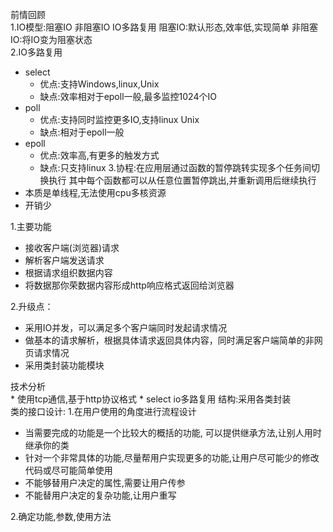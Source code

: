 前情回顾  
1.IO模型:阻塞IO 非阻塞IO IO多路复用
阻塞IO:默认形态,效率低,实现简单
非阻塞IO:将IO变为阻塞状态  
2.IO多路复用
* select 
    * 优点:支持Windows,linux,Unix
    * 缺点:效率相对于epoll一般,最多监控1024个IO    
* poll
    * 优点:支持同时监控更多IO,支持linux Unix
    * 缺点:相对于epoll一般
* epoll
    * 优点:效率高,有更多的触发方式
    * 缺点:只支持linux
3.协程:在应用层通过函数的暂停跳转实现多个任务间切换执行
其中每个函数都可以从任意位置暂停跳出,并重新调用后继续执行
* 本质是单线程,无法使用cpu多核资源
* 开销少

1.主要功能
* 接收客户端(浏览器)请求
* 解析客户端发送请求
* 根据请求组织数据内容
* 将数据那你荣数据内容形成http响应格式返回给浏览器

2.升级点：
* 采用IO并发，可以满足多个客户端同时发起请求情况  
* 做基本的请求解析，根据具体请求返回具体内容，同时满足客户端简单的非网页请求情况  
* 采用类封装功能模块  

技术分析  
    * 使用tcp通信,基于http协议格式
    * select io多路复用 
结构:采用各类封装  
类的接口设计:
1.在用户使用的角度进行流程设计  
* 当需要完成的功能是一个比较大的概括的功能,
可以提供继承方法,让别人用时继承你的类  
* 针对一个非常具体的功能,尽量帮用户实现更多的功能,让用户尽可能少的修改代码或尽可能简单使用
* 不能够替用户决定的属性,需要让用户传参
* 不能替用户决定的复杂功能,让用户重写

2.确定功能,参数,使用方法
